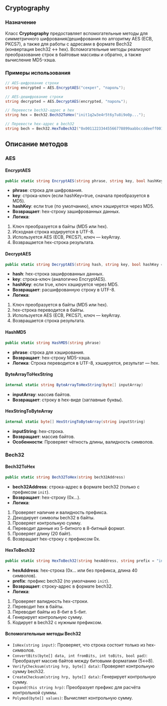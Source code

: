

##  Cryptography

### Назначение

Класс **Cryptography** предоставляет вспомогательные методы для симметричного шифрования/дешифрования по алгоритму AES (ECB, PKCS7), а также для работы с адресами в формате Bech32 (конвертация bech32 ↔ hex). Вспомогательные методы реализуют преобразование строк в байтовые массивы и обратно, а также вычисление MD5-хэша.

### Примеры использования

```csharp
// AES-шифрование строки
string encrypted = AES.EncryptAES("секрет", "пароль");

// AES-дешифрование строки
string decrypted = AES.DecryptAES(encrypted, "пароль");

// Перевести bech32-адрес в hex
string hex = Bech32.Bech32ToHex("init1q2w3e4r5t6y7u8i9o0p...");

// Перевести hex-адрес в bech32
string bech = Bech32.HexToBech32("0x00112233445566778899aabbccddeeff00112233");
```


## Описание методов

### AES

#### EncryptAES

```csharp
public static string EncryptAES(string phrase, string key, bool hashKey = true)
```

- **phrase**: строка для шифрования.
- **key**: строка-ключ (если hashKey=true, сначала преобразуется в MD5).
- **hashKey**: если true (по умолчанию), ключ хэшируется через MD5.
- **Возвращает**: hex-строку зашифрованных данных.
- **Логика**:

1. Ключ преобразуется в байты (MD5 или hex).
2. Исходная строка кодируется в UTF-8.
3. Используется AES (ECB, PKCS7), ключ — keyArray.
4. Возвращается hex-строка результата.


#### DecryptAES

```csharp
public static string DecryptAES(string hash, string key, bool hashKey = true)
```

- **hash**: hex-строка зашифрованных данных.
- **key**: строка-ключ (аналогично EncryptAES).
- **hashKey**: если true, ключ хэшируется через MD5.
- **Возвращает**: расшифрованную строку в UTF-8.
- **Логика**:

1. Ключ преобразуется в байты (MD5 или hex).
2. hex-строка переводится в байты.
3. Используется AES (ECB, PKCS7), ключ — keyArray.
4. Возвращается строка результата.


#### HashMD5

```csharp
public static string HashMD5(string phrase)
```

- **phrase**: строка для хэширования.
- **Возвращает**: hex-строку MD5-хэша.
- **Логика**: Строка переводится в UTF-8, хэшируется, результат — hex.


#### ByteArrayToHexString

```csharp
internal static string ByteArrayToHexString(byte[] inputArray)
```

- **inputArray**: массив байтов.
- **Возвращает**: строку в hex-виде (заглавные буквы).


#### HexStringToByteArray

```csharp
internal static byte[] HexStringToByteArray(string inputString)
```

- **inputString**: hex-строка.
- **Возвращает**: массив байтов.
- **Особенности**: Проверяет чётность длины, валидность символов.


### Bech32

#### Bech32ToHex

```csharp
public static string Bech32ToHex(string bech32Address)
```

- **bech32Address**: строка-адрес в формате bech32 (только с префиксом `init`).
- **Возвращает**: hex-строку (0x...).
- **Логика**:

1. Проверяет наличие и валидность префикса.
2. Декодирует символы bech32 в байты.
3. Проверяет контрольную сумму.
4. Переводит данные из 5-битного в 8-битный формат.
5. Проверяет длину (20 байт).
6. Возвращает hex-строку с префиксом 0x.


#### HexToBech32

```csharp
public static string HexToBech32(string hexAddress, string prefix = "init")
```

- **hexAddress**: hex-строка (0x... или без префикса, длина 40 символов).
- **prefix**: префикс bech32 (по умолчанию `init`).
- **Возвращает**: строку-адрес в формате bech32.
- **Логика**:

1. Проверяет валидность hex-строки.
2. Переводит hex в байты.
3. Переводит байты из 8-бит в 5-бит.
4. Генерирует контрольную сумму.
5. Кодирует в bech32 с нужным префиксом.


#### Вспомогательные методы Bech32

- `IsHex(string input)`: Проверяет, что строка состоит только из hex-символов.
- `ConvertBits(byte[] data, int fromBits, int toBits, bool pad)`: Преобразует массив байтов между битовыми форматами (5↔8).
- `VerifyChecksum(string hrp, byte[] data)`: Проверяет контрольную сумму bech32.
- `CreateChecksum(string hrp, byte[] data)`: Генерирует контрольную сумму.
- `Expand(this string hrp)`: Преобразует префикс для расчёта контрольной суммы.
- `Polymod(byte[] values)`: Вычисляет контрольную сумму.


